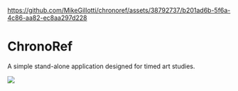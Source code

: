 



https://github.com/MikeGillotti/chronoref/assets/38792737/b201ad6b-5f6a-4c86-aa82-ec8aa297d228
# ChronoRef
A simple stand-alone application designed for timed art studies.


![](https://i.ibb.co/QQJYPrb/chronorefbanner.jpg)




